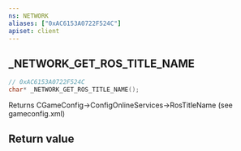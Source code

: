 ```yaml
---
ns: NETWORK
aliases: ["0xAC6153A0722F524C"]
apiset: client
---
```

## _NETWORK_GET_ROS_TITLE_NAME

```c
// 0xAC6153A0722F524C
char* _NETWORK_GET_ROS_TITLE_NAME();
```

Returns CGameConfig->ConfigOnlineServices->RosTitleName (see gameconfig.xml)


## Return value

